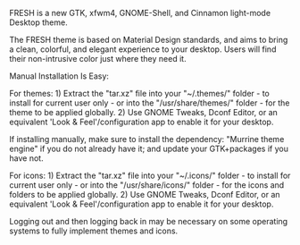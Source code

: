 FRESH is a new GTK, xfwm4, GNOME-Shell, and Cinnamon light-mode Desktop theme.

The FRESH theme is based on Material Design standards, and aims to bring a clean, colorful, and elegant experience to your desktop. Users will find their non-intrusive color just where they need it.

Manual Installation Is Easy:

For themes: 1) Extract the "tar.xz" file into your "~/.themes/" folder - to install for current user only - or into the "/usr/share/themes/" folder - for the theme to be applied globally. 2) Use GNOME Tweaks, Dconf Editor, or an equivalent 'Look & Feel'/configuration app to enable it for your desktop.

If installing manually, make sure to install the dependency: "Murrine theme engine" if you do not already have it; and update your GTK+packages if you have not.

For icons: 1) Extract the "tar.xz" file into your "~/.icons/" folder - to install for current user only - or into the "/usr/share/icons/" folder - for the icons and folders to be applied globally. 2) Use GNOME Tweaks, Dconf Editor, or an equivalent 'Look & Feel'/configuration app to enable it for your desktop.

Logging out and then logging back in may be necessary on some operating systems to fully implement themes and icons.
